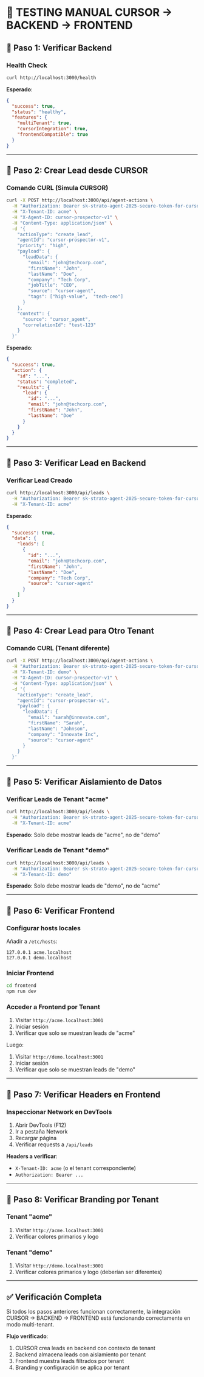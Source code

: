 # 🧪 TESTING MANUAL CURSOR → BACKEND → FRONTEND

## 📌 Paso 1: Verificar Backend

### Health Check
```bash
curl http://localhost:3000/health
```

**Esperado**: 
```json
{
  "success": true,
  "status": "healthy",
  "features": {
    "multiTenant": true,
    "cursorIntegration": true,
    "frontendCompatible": true
  }
}
```

---

## 📌 Paso 2: Crear Lead desde CURSOR

### Comando CURL (Simula CURSOR)
```bash
curl -X POST http://localhost:3000/api/agent-actions \
  -H "Authorization: Bearer sk-strato-agent-2025-secure-token-for-cursor-ai-agents" \
  -H "X-Tenant-ID: acme" \
  -H "X-Agent-ID: cursor-prospector-v1" \
  -H "Content-Type: application/json" \
  -d '{
    "actionType": "create_lead",
    "agentId": "cursor-prospector-v1",
    "priority": "high",
    "payload": {
      "leadData": {
        "email": "john@techcorp.com",
        "firstName": "John",
        "lastName": "Doe",
        "company": "Tech Corp",
        "jobTitle": "CEO",
        "source": "cursor-agent",
        "tags": ["high-value",  "tech-ceo"]
      }
    },
    "context": {
      "source": "cursor_agent",
      "correlationId": "test-123"
    }
  }'
```

**Esperado**:
```json
{
  "success": true,
  "action": {
    "id": "...",
    "status": "completed",
    "results": {
      "lead": {
        "id": "...",
        "email": "john@techcorp.com",
        "firstName": "John",
        "lastName": "Doe"
      }
    }
  }
}
```

---

## 📌 Paso 3: Verificar Lead en Backend

### Verificar Lead Creado
```bash
curl http://localhost:3000/api/leads \
  -H "Authorization: Bearer sk-strato-agent-2025-secure-token-for-cursor-ai-agents" \
  -H "X-Tenant-ID: acme"
```

**Esperado**:
```json
{
  "success": true,
  "data": {
    "leads": [
      {
        "id": "...",
        "email": "john@techcorp.com",
        "firstName": "John",
        "lastName": "Doe",
        "company": "Tech Corp",
        "source": "cursor-agent"
      }
    ]
  }
}
```

---

## 📌 Paso 4: Crear Lead para Otro Tenant

### Comando CURL (Tenant diferente)
```bash
curl -X POST http://localhost:3000/api/agent-actions \
  -H "Authorization: Bearer sk-strato-agent-2025-secure-token-for-cursor-ai-agents" \
  -H "X-Tenant-ID: demo" \
  -H "X-Agent-ID: cursor-prospector-v1" \
  -H "Content-Type: application/json" \
  -d '{
    "actionType": "create_lead",
    "agentId": "cursor-prospector-v1",
    "payload": {
      "leadData": {
        "email": "sarah@innovate.com",
        "firstName": "Sarah",
        "lastName": "Johnson",
        "company": "Innovate Inc",
        "source": "cursor-agent"
      }
    }
  }'
```

---

## 📌 Paso 5: Verificar Aislamiento de Datos

### Verificar Leads de Tenant "acme"
```bash
curl http://localhost:3000/api/leads \
  -H "Authorization: Bearer sk-strato-agent-2025-secure-token-for-cursor-ai-agents" \
  -H "X-Tenant-ID: acme"
```

**Esperado**: Solo debe mostrar leads de "acme", no de "demo"

### Verificar Leads de Tenant "demo"
```bash
curl http://localhost:3000/api/leads \
  -H "Authorization: Bearer sk-strato-agent-2025-secure-token-for-cursor-ai-agents" \
  -H "X-Tenant-ID: demo"
```

**Esperado**: Solo debe mostrar leads de "demo", no de "acme"

---

## 📌 Paso 6: Verificar Frontend

### Configurar hosts locales
Añadir a `/etc/hosts`:
```
127.0.0.1 acme.localhost
127.0.0.1 demo.localhost
```

### Iniciar Frontend
```bash
cd frontend
npm run dev
```

### Acceder a Frontend por Tenant
1. Visitar `http://acme.localhost:3001`
2. Iniciar sesión
3. Verificar que solo se muestran leads de "acme"

Luego:
1. Visitar `http://demo.localhost:3001`
2. Iniciar sesión
3. Verificar que solo se muestran leads de "demo"

---

## 📌 Paso 7: Verificar Headers en Frontend

### Inspeccionar Network en DevTools
1. Abrir DevTools (F12)
2. Ir a pestaña Network
3. Recargar página
4. Verificar requests a `/api/leads`

**Headers a verificar**:
- `X-Tenant-ID: acme` (o el tenant correspondiente)
- `Authorization: Bearer ...`

---

## 📌 Paso 8: Verificar Branding por Tenant

### Tenant "acme"
1. Visitar `http://acme.localhost:3001`
2. Verificar colores primarios y logo

### Tenant "demo"
1. Visitar `http://demo.localhost:3001`
2. Verificar colores primarios y logo (deberían ser diferentes)

---

## ✅ Verificación Completa

Si todos los pasos anteriores funcionan correctamente, la integración CURSOR → BACKEND → FRONTEND está funcionando correctamente en modo multi-tenant.

**Flujo verificado**:
1. CURSOR crea leads en backend con contexto de tenant
2. Backend almacena leads con aislamiento por tenant
3. Frontend muestra leads filtrados por tenant
4. Branding y configuración se aplica por tenant